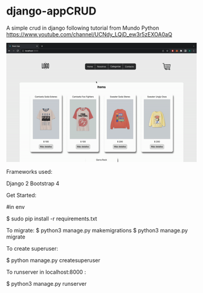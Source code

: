 # django-appCRUD

A simple crud in django following tutorial from Mundo Python
https://www.youtube.com/channel/UCNdy_LQjD_ew3r5zEXOA0aQ

![image](https://github.com/davidcuellard/reactjs-ecommerce/blob/main/src/media/screen.gif?raw=true)    

Frameworks used:

Django 2
Bootstrap 4

Get Started:

#in env

$ sudo pip install -r requirements.txt

To migrate:
$ python3 manage.py makemigrations
$ python3 manage.py migrate

To create superuser:

$ python manage.py createsuperuser

To runserver in localhost:8000 :

$ python3 manage.py runserver
